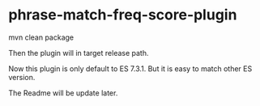# phrase-match-freq-score-plugin

mvn clean package

Then the plugin will in target release path.

Now this plugin is only default to ES 7.3.1.
But it is easy to match other ES version.

The Readme will be update later.
